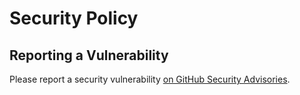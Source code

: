 # Security Policy

## Reporting a Vulnerability

Please report a security vulnerability [on GitHub Security Advisories](https://github.com/litetex-oss/mcm-server-snapshot-performance-backports/security/advisories/new).
